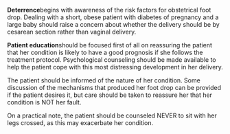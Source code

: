 **Deterrence**begins with awareness of the risk factors for obstetrical foot drop. Dealing with a short, obese patient with diabetes of pregnancy and a large baby should raise a concern about whether the delivery should be by cesarean section rather than vaginal delivery.

**Patient education**should be focused first of all on reassuring the patient that her condition is likely to have a good prognosis if she follows the treatment protocol. Psychological counseling should be made available to help the patient cope with this most distressing development in her delivery.

The patient should be informed of the nature of her condition. Some discussion of the mechanisms that produced her foot drop can be provided if the patient desires it, but care should be taken to reassure her that her condition is NOT her fault.

On a practical note, the patient should be counseled NEVER to sit with her legs crossed, as this may exacerbate her condition.